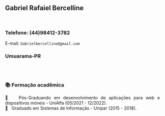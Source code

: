 <div align="justify">
<h2>Gabriel Rafaiel Bercelline</h2>
<br>
<h3>Telefone: (44)98412-3782</h3>
E-mail: <code>Gabrielbercelline@gmail.com</code>
<h3>Umuarama-PR</h3>

<br>
<br>
<h3>📚  Formação acadêmica</h3>

   📓 &nbsp; Pós-Graduando em desenvolvimento de aplicações para web e dispositivos móveis - UniAlfa (05/2021 - 12/2022). <br />
   📓 &nbsp; Graduado em Sistemas de Informação - Unipar (2015 - 2018). <br />

